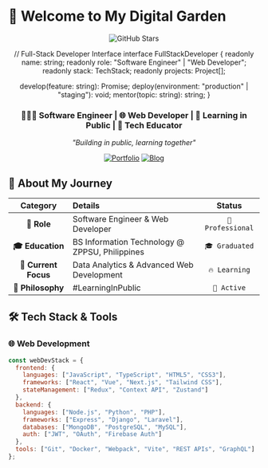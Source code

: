 # 🌸 Welcome to My Digital Garden

<div align="center">

![GitHub Stars](https://img.shields.io/github/stars/yourusername/yourrepo?style=social)
<!--![YouTube Subscribers](https://img.shields.io/youtube/channel/subscribers/UCXXXXXXX?style=social)
![Visitor Count](https://komarev.com/gh/yourusername?color=ff69b4) -->
// Full-Stack Developer Interface
interface FullStackDeveloper {
  readonly name: string;
  readonly role: "Software Engineer" | "Web Developer";
  readonly stack: TechStack;
  readonly projects: Project[];
  
  develop(feature: string): Promise<CodeResult>;
  deploy(environment: "production" | "staging"): void;
  mentor(topic: string): string;
}

### 👩🏻‍💻 Software Engineer | 🌐 Web Developer | 🌱 Learning in Public | 🎨 Tech Educator

*"Building in public, learning together"*

[![Portfolio](https://img.shields.io/badge/🌐_Visit_My_Portfolio-FF6B6B?style=for-the-badge&logo=vercel&logoColor=white)](https://yourportfolio.com)
[![Blog](https://img.shields.io/badge/📝_Read_My_Blog-000000?style=for-the-badge&logo=dev.to&logoColor=white)](https://yourblog.com)

</div>

## 🚀 About My Journey

<div align="center">

| Category | Details | Status |
|:--------:|:--------|:------:|
| **🎯 Role** | Software Engineer & Web Developer | `🏢 Professional` |
| **🎓 Education** | BS Information Technology @ ZPPSU, Philippines | `🎓 Graduated` |
| **🚀 Current Focus** | Data Analytics & Advanced Web Development | `🔥 Learning` |
| **🌱 Philosophy** | #LearningInPublic | `💫 Active` |

</div>

## 🛠️ Tech Stack & Tools

### **🌐 Web Development**
```javascript
const webDevStack = {
  frontend: {
    languages: ["JavaScript", "TypeScript", "HTML5", "CSS3"],
    frameworks: ["React", "Vue", "Next.js", "Tailwind CSS"],
    stateManagement: ["Redux", "Context API", "Zustand"]
  },
  backend: {
    languages: ["Node.js", "Python", "PHP"],
    frameworks: ["Express", "Django", "Laravel"],
    databases: ["MongoDB", "PostgreSQL", "MySQL"],
    auth: ["JWT", "OAuth", "Firebase Auth"]
  },
  tools: ["Git", "Docker", "Webpack", "Vite", "REST APIs", "GraphQL"]
};
